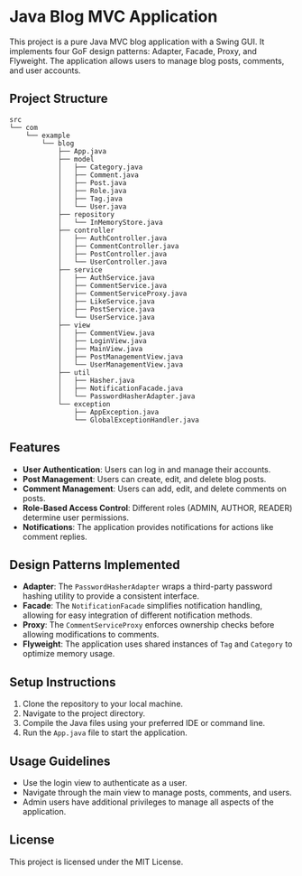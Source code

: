 # Java Blog MVC Application

This project is a pure Java MVC blog application with a Swing GUI. It implements four GoF design patterns: Adapter, Facade, Proxy, and Flyweight. The application allows users to manage blog posts, comments, and user accounts.

## Project Structure

```
src
└── com
    └── example
        └── blog
            ├── App.java
            ├── model
            │   ├── Category.java
            │   ├── Comment.java
            │   ├── Post.java
            │   ├── Role.java
            │   ├── Tag.java
            │   └── User.java
            ├── repository
            │   └── InMemoryStore.java
            ├── controller
            │   ├── AuthController.java
            │   ├── CommentController.java
            │   ├── PostController.java
            │   └── UserController.java
            ├── service
            │   ├── AuthService.java
            │   ├── CommentService.java
            │   ├── CommentServiceProxy.java
            │   ├── LikeService.java
            │   ├── PostService.java
            │   └── UserService.java
            ├── view
            │   ├── CommentView.java
            │   ├── LoginView.java
            │   ├── MainView.java
            │   ├── PostManagementView.java
            │   └── UserManagementView.java
            ├── util
            │   ├── Hasher.java
            │   ├── NotificationFacade.java
            │   └── PasswordHasherAdapter.java
            └── exception
                ├── AppException.java
                └── GlobalExceptionHandler.java
```

## Features

- **User Authentication**: Users can log in and manage their accounts.
- **Post Management**: Users can create, edit, and delete blog posts.
- **Comment Management**: Users can add, edit, and delete comments on posts.
- **Role-Based Access Control**: Different roles (ADMIN, AUTHOR, READER) determine user permissions.
- **Notifications**: The application provides notifications for actions like comment replies.

## Design Patterns Implemented

- **Adapter**: The `PasswordHasherAdapter` wraps a third-party password hashing utility to provide a consistent interface.
- **Facade**: The `NotificationFacade` simplifies notification handling, allowing for easy integration of different notification methods.
- **Proxy**: The `CommentServiceProxy` enforces ownership checks before allowing modifications to comments.
- **Flyweight**: The application uses shared instances of `Tag` and `Category` to optimize memory usage.

## Setup Instructions

1. Clone the repository to your local machine.
2. Navigate to the project directory.
3. Compile the Java files using your preferred IDE or command line.
4. Run the `App.java` file to start the application.

## Usage Guidelines

- Use the login view to authenticate as a user.
- Navigate through the main view to manage posts, comments, and users.
- Admin users have additional privileges to manage all aspects of the application.

## License

This project is licensed under the MIT License.